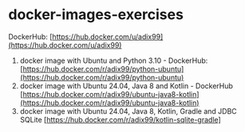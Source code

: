 # docker-images-exercises
DockerHub: [https://hub.docker.com/u/adix99](https://hub.docker.com/u/adix99)  
  
1. docker image with Ubuntu and Python 3.10 - DockerHub: [https://hub.docker.com/r/adix99/python-ubuntu](https://hub.docker.com/r/adix99/python-ubuntu)  
2. docker image with Ubuntu 24.04, Java 8 and Kotlin - DockerHub [https://hub.docker.com/r/adix99/ubuntu-java8-kotlin](https://hub.docker.com/r/adix99/ubuntu-java8-kotlin)  
3. docker image with Ubuntu 24.04, Java 8, Kotlin, Gradle and JDBC SQLite [https://hub.docker.com/r/adix99/kotlin-sqlite-gradle]
